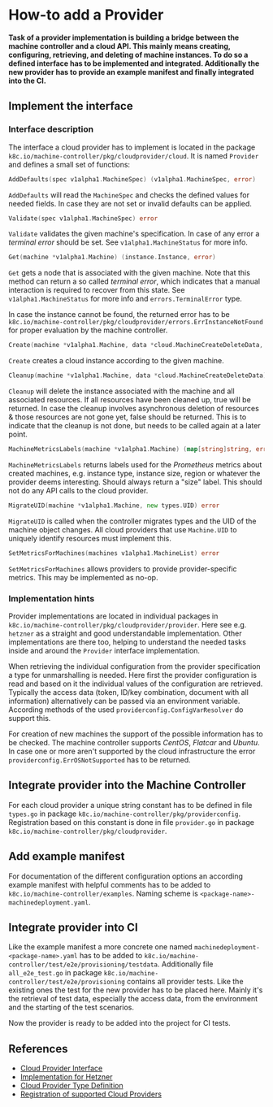 # How-to add a Provider

**Task of a provider implementation is building a bridge between the machine controller and a cloud API. This mainly means creating, configuring, retrieving, and deleting of machine instances. To do so a defined interface has to be implemented and integrated. Additionally the new provider has to provide an example manifest and finally integrated into the CI.**

## Implement the interface

### Interface description

The interface a cloud provider has to implement is located in the package `k8c.io/machine-controller/pkg/cloudprovider/cloud`. It is named `Provider` and defines a small set of functions:

```go
AddDefaults(spec v1alpha1.MachineSpec) (v1alpha1.MachineSpec, error)
```

`AddDefaults` will read the `MachineSpec` and checks the defined values for needed fields. In case they are not set or invalid defaults can be applied.

```go
Validate(spec v1alpha1.MachineSpec) error
```

`Validate` validates the given machine's specification. In case of any error a _terminal error_ should be set. See `v1alpha1.MachineStatus` for more info.

```go
Get(machine *v1alpha1.Machine) (instance.Instance, error)
```

`Get` gets a node that is associated with the given machine. Note that this method can return a so called _terminal error_, which indicates that a manual interaction is required to recover from this state. See `v1alpha1.MachineStatus` for more info and `errors.TerminalError` type.

In case the instance cannot be found, the returned error has to be `k8c.io/machine-controller/pkg/cloudprovider/errors.ErrInstanceNotFound` for proper evaluation by the machine controller.

```go
Create(machine *v1alpha1.Machine, data *cloud.MachineCreateDeleteData, userdata string) (instance.Instance, error)
```

`Create` creates a cloud instance according to the given machine.

```go
Cleanup(machine *v1alpha1.Machine, data *cloud.MachineCreateDeleteData) (bool, error)
```

`Cleanup` will delete the instance associated with the machine and all associated resources. If all resources have been cleaned up, true will be returned. In case the cleanup involves asynchronous deletion of resources & those resources are not gone yet, false should be returned. This is to indicate that the cleanup is not done, but needs to be called again at a later point.

```go
MachineMetricsLabels(machine *v1alpha1.Machine) (map[string]string, error)
```

`MachineMetricsLabels` returns labels used for the _Prometheus_ metrics about created machines, e.g. instance type, instance size, region or whatever the provider deems interesting. Should always return a "size" label. This should not do any API calls to the cloud provider.

```go
MigrateUID(machine *v1alpha1.Machine, new types.UID) error
```

`MigrateUID` is called when the controller migrates types and the UID of the machine object changes. All cloud providers that use `Machine.UID` to uniquely identify resources must implement this.

```go
SetMetricsForMachines(machines v1alpha1.MachineList) error
```

`SetMetricsForMachines` allows providers to provide provider-specific metrics. This may be implemented as no-op.

### Implementation hints

Provider implementations are located in individual packages in `k8c.io/machine-controller/pkg/cloudprovider/provider`. Here see e.g. `hetzner` as a straight and good understandable implementation. Other implementations are there too, helping to understand the needed tasks inside and around the `Provider` interface implementation.

When retrieving the individual configuration from the provider specification a type for unmarshalling is needed. Here first the provider configuration is read and based on it the individual values of the configuration are retrieved. Typically the access data (token, ID/key combination, document with all information) alternatively can be passed via an environment variable. According
methods of the used `providerconfig.ConfigVarResolver` do support this.

For creation of new machines the support of the possible information has to be checked. The machine controller supports _CentOS_, _Flatcar_ and _Ubuntu_. In case one or more aren't supported by the cloud infrastructure the error `providerconfig.ErrOSNotSupported` has to be returned.

## Integrate provider into the Machine Controller

For each cloud provider a unique string constant has to be defined in file `types.go` in package `k8c.io/machine-controller/pkg/providerconfig`. Registration based on this constant is done in file `provider.go` in package `k8c.io/machine-controller/pkg/cloudprovider`.

## Add example manifest

For documentation of the different configuration options an according example manifest with helpful comments has to be added to `k8c.io/machine-controller/examples`. Naming scheme is `<package-name>-machinedeployment.yaml`.

## Integrate provider into CI

Like the example manifest a more concrete one named `machinedeployment-<package-name>.yaml` has to be added to `k8c.io/machine-controller/test/e2e/provisioning/testdata`. Additionally file `all_e2e_test.go` in package `k8c.io/machine-controller/test/e2e/provisioning` contains all provider tests. Like the existing ones the test for the new provider has to be placed here. Mainly it's the retrieval of test data, especially the access data, from the environment and the starting of the test scenarios.

Now the provider is ready to be added into the project for CI tests.

## References

- [Cloud Provider Interface](https://github.com/kubermatic/machine-controller/blob/main/pkg/cloudprovider/cloud/provider.go)
- [Implementation for Hetzner](https://github.com/kubermatic/machine-controller/blob/main/pkg/cloudprovider/provider/hetzner/provider.go)
- [Cloud Provider Type Definition](https://github.com/kubermatic/machine-controller/blob/main/pkg/providerconfig/types.go)
- [Registration of supported Cloud Providers](https://github.com/kubermatic/machine-controller/blob/main/pkg/cloudprovider/provider.go)
